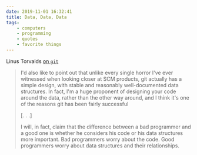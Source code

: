 ```yaml
---
date: 2019-11-01 16:32:41
title: Data, Data, Data
tags:
    - computers
    - programming
    - quotes
    - favorite things
---
```


Linus Torvalds [on `git`](https://lwn.net/Articles/193245/)

> I'd also like to point out that unlike every single horror I've ever witnessed when looking closer at SCM products, git actually has a simple design, with stable and reasonably well-documented data structures. In fact, I'm a huge proponent of designing your code around the data, rather than the other way around, and I think it's one of the reasons git has been fairly successful
>
> [. . .]
>
> I will, in fact, claim that the difference between a bad programmer and a good one is whether he considers his code or his data structures more important. Bad programmers worry about the code. Good programmers worry about data structures and their relationships.
